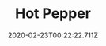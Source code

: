 ---
templateKey: blog-post
featuredpost: false
date: 2020-02-23T00:22:22.711Z
title: Hot Pepper
description: Fiery hot with a hint of sweetness
type: fruit
sellPrice: 40
energy: 13
health: 5
featuredimage: /img/Hot_Pepper.png
tags:
  - Summer
  - edible
  - fruit
  - Pepper Poppers
  - Spicy Eel
  - Summer Crops Bundle
  - Knee Therapy Quest
  - Lewis
  - Shane
  - reharvest
---